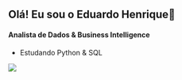## Olá! Eu sou o Eduardo Henrique👋

 #### Analista de Dados & Business Intelligence
 
 - Estudando Python & SQL



 <a href="https://www.linkedin.com/in/eduardohferreira" target="_blank"><img src="https://img.shields.io/badge/-LinkedIn-%230077B5?style=for-the-badge&logo=linkedin&logoColor=white" target="_blank"></a> 
